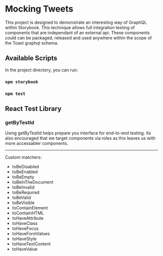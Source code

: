 # Mocking Tweets

This project is designed to demonstrate an interesting way of GraphQL within Storybook. This technique allows full integration testing of components that are independant of an external api. These components could can be packaged, released and used anywhere within the scope of the Toast graphql schema.

## Available Scripts

In the project directory, you can run:

### `npm storybook`

### `npm test`

## React Test Library

### getByTestId

Using getByTestId helps prepare you interface for end-to-end testing. Its also encouraged that we target components via roles as this leaves us with more accessabler components.

---

Custom matchers:

* toBeDisabled
* toBeEnabled
* toBeEmpty
* toBeInTheDocument
* toBeInvalid
* toBeRequired
* toBeValid
* toBeVisible
* toContainElement
* toContainHTML
* toHaveAttribute
* toHaveClass
* toHaveFocus
* toHaveFormValues
* toHaveStyle
* toHaveTextContent
* toHaveValue
